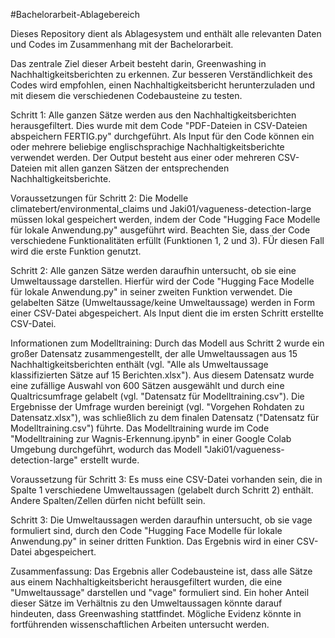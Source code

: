 #Bachelorarbeit-Ablagebereich

Dieses Repository dient als Ablagesystem und enthält alle relevanten Daten und Codes im Zusammenhang mit der Bachelorarbeit.

Das zentrale Ziel dieser Arbeit besteht darin, Greenwashing in Nachhaltigkeitsberichten zu erkennen. Zur besseren Verständlichkeit des Codes wird empfohlen, einen Nachhaltigkeitsbericht herunterzuladen und mit diesem die verschiedenen Codebausteine zu testen.

Schritt 1: Alle ganzen Sätze werden aus den Nachhaltigkeitsberichten herausgefiltert. Dies wurde mit dem Code "PDF-Dateien in CSV-Dateien abspeichern FERTIG.py" durchgeführt. Als Input für den Code können ein oder mehrere beliebige englischsprachige Nachhaltigkeitsberichte verwendet werden. Der Output besteht aus einer oder mehreren CSV-Dateien mit allen ganzen Sätzen der entsprechenden Nachhaltigkeitsberichte.

Voraussetzungen für Schritt 2: Die Modelle climatebert/environmental_claims und Jaki01/vagueness-detection-large müssen lokal gespeichert werden, indem der Code "Hugging Face Modelle für lokale Anwendung.py" ausgeführt wird. Beachten Sie, dass der Code verschiedene Funktionalitäten erfüllt (Funktionen 1, 2 und 3). FÜr diesen Fall wird die erste Funktion genutzt.

Schritt 2: Alle ganzen Sätze werden daraufhin untersucht, ob sie eine Umweltaussage darstellen. Hierfür wird der Code "Hugging Face Modelle für lokale Anwendung.py" in seiner zweiten Funktion verwendet. Die gelabelten Sätze (Umweltaussage/keine Umweltaussage) werden in Form einer CSV-Datei abgespeichert. Als Input dient die im ersten Schritt erstellte CSV-Datei.

Informationen zum Modelltraining: Durch das Modell aus Schritt 2 wurde ein großer Datensatz zusammengestellt, der alle Umweltaussagen aus 15 Nachhaltigkeitsberichten enthält (vgl. "Alle als Umweltaussage klassifizierten Sätze auf 15 Berichten.xlsx"). Aus diesem Datensatz wurde eine zufällige Auswahl von 600 Sätzen ausgewählt und durch eine Qualtricsumfrage gelabelt (vgl. "Datensatz für Modelltraining.csv"). Die Ergebnisse der Umfrage wurden bereinigt (vgl. "Vorgehen Rohdaten zu Datensatz.xlsx"), was schließlich zu dem finalen Datensatz ("Datensatz für Modelltraining.csv") führte. Das Modelltraining wurde im Code "Modelltraining zur Wagnis-Erkennung.ipynb" in einer Google Colab Umgebung durchgeführt, wodurch das Modell "Jaki01/vagueness-detection-large" erstellt wurde.

Voraussetzung für Schritt 3: Es muss eine CSV-Datei vorhanden sein, die in Spalte 1 verschiedene Umweltaussagen (gelabelt durch Schritt 2) enthält. Andere Spalten/Zellen dürfen nicht befüllt sein.

Schritt 3: Die Umweltaussagen werden daraufhin untersucht, ob sie vage formuliert sind, durch den Code "Hugging Face Modelle für lokale Anwendung.py" in seiner dritten Funktion. Das Ergebnis wird in einer CSV-Datei abgespeichert.

Zusammenfassung: Das Ergebnis aller Codebausteine ist, dass alle Sätze aus einem Nachhaltigkeitsbericht herausgefiltert wurden, die eine "Umweltaussage" darstellen und "vage" formuliert sind. Ein hoher Anteil dieser Sätze im Verhältnis zu den Umweltaussagen könnte darauf hindeuten, dass Greenwashing stattfindet. Mögliche Evidenz könnte in fortführenden wissenschaftlichen Arbeiten untersucht werden. 
